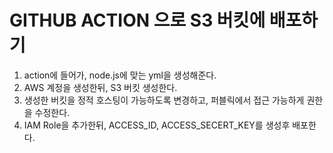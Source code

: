 # GITHUB ACTION 으로 S3 버킷에 배포하기
1. action에 들어가, node.js에 맞는 yml을 생성해준다.
2. AWS 계정을 생성한뒤, S3 버킷 생성한다.
3. 생성한 버킷을 정적 호스팅이 가능하도록 변경하고, 퍼블릭에서 접근 가능하게 권한을 수정한다.
4. IAM Role을 추가한뒤, ACCESS_ID, ACCESS_SECERT_KEY를 생성후 배포한다.
